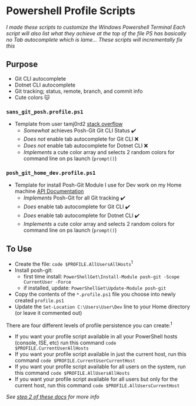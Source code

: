 # Powershell Profile Scripts

_I made these scripts to customize the Windows Powershell Terminal_
_Each script will also list what they achieve at the top of the file_
_PS has basically no Tab autocomplete which is lame..._
_These scripts will incrementally fix this_

## Purpose
- Git CLI autocomplete
- Dotnet CLI autocomplete
- Git tracking; status, remote, branch, and commit info
- Cute colors 😽

### `sans_git_posh.profile.ps1`
- Template from user tamj0rd2 [stack overflow](https://stackoverflow.com/a/44411205/20575174)
  - _Somewhat_ achieves Posh-Git Git CLI Status :heavy_check_mark:
  - _Does not_ enable tab autocomplete for Git CLI :x:
  - _Does not_ enable tab autocomplete for Dotnet CLI :x:
  - _Implements_ a cute color array and selects 2 random colors for command line on ps launch (`prompt()`)

### `posh_git_home_dev.profile.ps1`
- Template for install Posh-Git Module I use for Dev work on my Home machine [API Documentation](https://github.com/dahlbyk/posh-git/wiki/Customizing-Your-PowerShell-Prompt#v1x---customizing-the-posh-git-prompt)
  - _Implements_ Posh-Git for all Git tracking :heavy_check_mark:
  - _Does_ enable tab autocomplete for Git CLI :heavy_check_mark:
  - _Does_ enable tab autocomplete for Dotnet CLI :heavy_check_mark:
  - _Implements_ a cute color array and selects 2 random colors for command line on ps launch (`prompt()`)

## To Use
- Create the file: `code $PROFILE.AllUsersAllHosts`<sup>1</sup>
- Install posh-git:
    - first time install: `PowerShellGet\Install-Module posh-git -Scope CurrentUser -Force`
    - if installed, update: `PowerShellGet\Update-Module posh-git`
- Copy the contents of the `*.profile.ps1` file you choose into newly created `profile.ps1`
- Update the `Set-Location C:\Users\User\Dev` line to your Home directory (or leave it commented out)

There are four different levels of profile persistence you can create:<sup>1</sup>
- If you want your profile script available in all your PowerShell hosts (console, ISE, etc) run this command `code $PROFILE.CurrentUserAllHosts`
- If you want your profile script available in just the current host, run this command `code $PROFILE.CurrentUserCurrentHost`
- If you want your profile script available for all users on the system, run this command `code $PROFILE.AllUsersAllHosts`
- If you want your profile script available for all users but only for the current host, run this command `code $PROFILE.AllUsersCurrentHost`

_See [step 2 of these docs](https://github.com/dahlbyk/posh-git?tab=readme-ov-file#step-2-import-posh-git-from-your-powershell-profile) for more info_